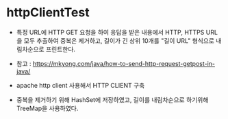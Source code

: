# httpClientTest

- 특정 URL에 HTTP GET 요청을 하여 응답을 받은 내용에서 HTTP, HTTPS URL을 모두 추출하여 중복은 제거하고,
길이가 긴 상위 10개를 "길이 URL" 형식으로 내림차순으로 프린트한다.

- 참고 : https://mkyong.com/java/how-to-send-http-request-getpost-in-java/
- apache http client 사용해서 HTTP CLIENT 구축
- 중복을 제거하기 위해 HashSet에 저장하였고, 길이를 내림차순으로 하기위해 TreeMap을 사용하였다.
